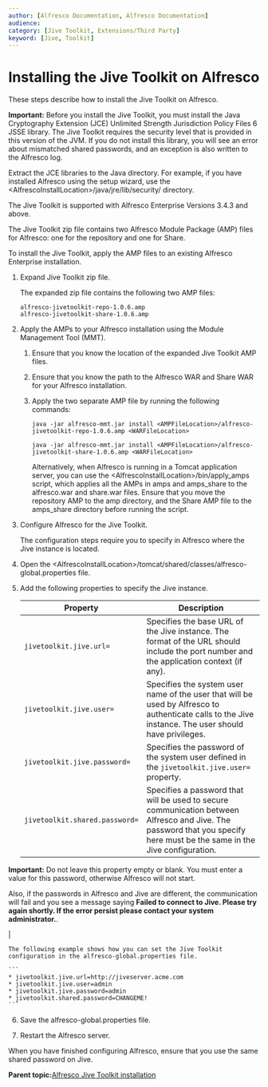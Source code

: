 ```yaml
---
author: [Alfresco Documentation, Alfresco Documentation]
audience: 
category: [Jive Toolkit, Extensions/Third Party]
keyword: [Jive, Toolkit]
---
```


# Installing the Jive Toolkit on Alfresco

These steps describe how to install the Jive Toolkit on Alfresco.

**Important:** Before you install the Jive Toolkit, you must install the Java Cryptography Extension \(JCE\) Unlimited Strength Jurisdiction Policy Files 6 JSSE library. The Jive Toolkit requires the security level that is provided in this version of the JVM. If you do not install this library, you will see an error about mismatched shared passwords, and an exception is also written to the Alfresco log.

Extract the JCE libraries to the Java directory. For example, if you have installed Alfresco using the setup wizard, use the <AlfrescoInstallLocation\>/java/jre/lib/security/ directory. 

The Jive Toolkit is supported with Alfresco Enterprise Versions 3.4.3 and above.

The Jive Toolkit zip file contains two Alfresco Module Package \(AMP\) files for Alfresco: one for the repository and one for Share.

To install the Jive Toolkit, apply the AMP files to an existing Alfresco Enterprise installation.

1.  Expand Jive Toolkit zip file.

    The expanded zip file contains the following two AMP files:

    ```
    alfresco-jivetoolkit-repo-1.0.6.amp
    alfresco-jivetoolkit-share-1.0.6.amp
    ```

2.  Apply the AMPs to your Alfresco installation using the Module Management Tool \(MMT\).

    1.  Ensure that you know the location of the expanded Jive Toolkit AMP files.

    2.  Ensure that you know the path to the Alfresco WAR and Share WAR for your Alfresco installation.

    3.  Apply the two separate AMP file by running the following commands:

        `java -jar alfresco-mmt.jar install <AMPFileLocation>/alfresco-jivetoolkit-repo-1.0.6.amp <WARFileLocation>`

        `java -jar alfresco-mmt.jar install <AMPFileLocation>/alfresco-jivetoolkit-share-1.0.6.amp <WARFileLocation>`

        Alternatively, when Alfresco is running in a Tomcat application server, you can use the <AlfrescoInstallLocation\>/bin/apply\_amps script, which applies all the AMPs in amps and amps\_share to the alfresco.war and share.war files. Ensure that you move the repository AMP to the amp directory, and the Share AMP file to the amps\_share directory before running the script.

3.  Configure Alfresco for the Jive Toolkit.

    The configuration steps require you to specify in Alfresco where the Jive instance is located.

4.  Open the <AlfrescoInstallLocation\>/tomcat/shared/classes/alfresco-global.properties file.

5.  Add the following properties to specify the Jive instance.

    |Property|Description|
    |--------|-----------|
    |`jivetoolkit.jive.url=`|Specifies the base URL of the Jive instance. The format of the URL should include the port number and the application context \(if any\).|
    |`jivetoolkit.jive.user=`|Specifies the system user name of the user that will be used by Alfresco to authenticate calls to the Jive instance. The user should have privileges.|
    |`jivetoolkit.jive.password=`|Specifies the password of the system user defined in the `jivetoolkit.jive.user=` property.|
    |`jivetoolkit.shared.password=`|Specifies a password that will be used to secure communication between Alfresco and Jive. The password that you specify here must be the same in the Jive configuration.

**Important:** Do not leave this property empty or blank. You must enter a value for this password, otherwise Alfresco will not start.

Also, if the passwords in Alfresco and Jive are different, the communication will fail and you see a message saying **Failed to connect to Jive. Please try again shortly. If the error persist please contact your system administrator.**.

|

    The following example shows how you can set the Jive Toolkit configuration in the alfresco-global.properties file.

    ```
    * jivetoolkit.jive.url=http://jiveserver.acme.com
    * jivetoolkit.jive.user=admin
    * jivetoolkit.jive.password=admin
    * jivetoolkit.shared.password=CHANGEME!
    ```

6.  Save the alfresco-global.properties file.

7.  Restart the Alfresco server.


When you have finished configuring Alfresco, ensure that you use the same shared password on Jive.

**Parent topic:**[Alfresco Jive Toolkit installation](../concepts/jive-install-artifact.md)

